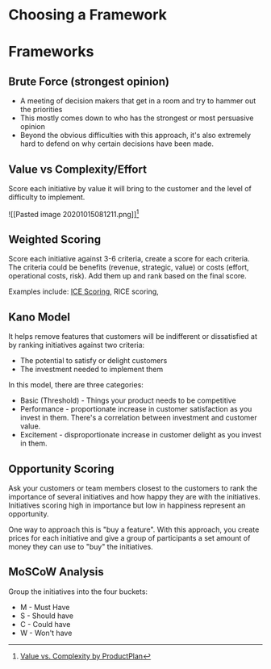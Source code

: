 # Choosing a Framework

# Frameworks
## Brute Force (strongest opinion)
- A meeting of decision makers that get in a room and try to hammer out the priorities
- This mostly comes down to who has the strongest or most persuasive opinion
- Beyond the obvious difficulties with this approach, it's also extremely hard to defend on why certain decisions have been made.

## Value vs Complexity/Effort
Score each initiative by value it will bring to the customer and the level of difficulty to implement.

![[Pasted image 20201015081211.png]][^ProductPlan]

## Weighted Scoring
Score each initiative against 3-6 criteria, create a score for each criteria. The criteria could be benefits (revenue, strategic, value) or costs (effort, operational costs, risk). Add them up and rank based on the final score. 

Examples include: [ICE Scoring](https://www.productplan.com/glossary/ice-scoring-model/), RICE scoring,

## Kano Model
It helps remove features that customers will be indifferent or dissatisfied at by ranking initiatives against two criteria: 

- The potential to satisfy or delight customers
- The investment needed to implement them

In this model, there are three categories:

- Basic (Threshold) - Things your product needs to be competitive
- Performance - proportionate increase in customer satisfaction as you invest in them. There's a correlation between investment and customer value.
- Excitement - disproportionate increase in customer delight as you invest in them.

## Opportunity Scoring
Ask your customers or team members closest to the customers to rank the importance of several initiatives and how happy they are with the initiatives. Initiatives scoring high in importance but low in happiness represent an opportunity.

One way to approach this is "buy a feature". With this approach, you create prices for each initiative and give a group of participants a set amount of money they can use to "buy" the initiatives. 

## MoSCoW Analysis
Group the initiatives into the four buckets:
- M - Must Have
- S - Should have
- C - Could have
- W - Won't have

[^ProductPlan]: [Value vs. Complexity by ProductPlan](https://www.productplan.com/glossary/value-vs-complexity/)
